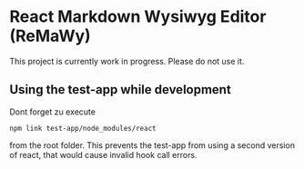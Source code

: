 # React Markdown Wysiwyg Editor (ReMaWy)
This project is currently work in progress. Please do not use it.

## Using the test-app while development
Dont forget zu execute 
```
npm link test-app/node_modules/react
```
from the root folder. This prevents the test-app from using a second version of react, that would cause invalid hook call errors.